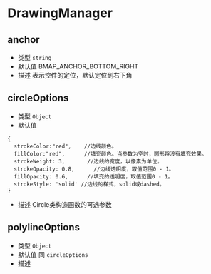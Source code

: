 # DrawingManager

## anchor
* 类型 `string`
* 默认值 BMAP_ANCHOR_BOTTOM_RIGHT
* 描述 表示控件的定位，默认定位到右下角
## circleOptions
* 类型 `Object`
* 默认值 
```
{
  strokeColor:"red",    //边线颜色。
  fillColor:"red",      //填充颜色。当参数为空时，圆形将没有填充效果。
  strokeWeight: 3,       //边线的宽度，以像素为单位。
  strokeOpacity: 0.8,	   //边线透明度，取值范围0 - 1。
  fillOpacity: 0.6,      //填充的透明度，取值范围0 - 1。
  strokeStyle: 'solid' //边线的样式，solid或dashed。
}
```
* 描述 Circle类构造函数的可选参数
## polylineOptions
* 类型 `Object`
* 默认值 同 `circleOptions`
* 描述 



